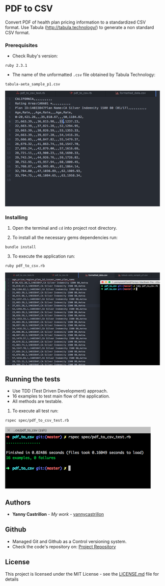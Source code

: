 # PDF to CSV

Convert PDF of health plan pricing information to a standardized CSV format.
Use Tabula (http://tabula.technology/) to generate a non standard CSV format.

### Prerequisites

- Check Ruby's version:

```
ruby 2.3.1

```
- The name of the unformatted ``` .csv ``` file obtained by Tabula Technology:

```
tabula-aeta_sample_p1.csv
```

![](images/unformatted_csv.png)

### Installing

1) Open the terminal and ```cd``` into project root directory.

2) To install all the necessary gems dependencies run:
```
bundle install
```

3) To execute the application run:
```
ruby pdf_to_csv.rb
```

![](images/execution_pdf_to_csv.png)

## Running the tests

- Use TDD (Test Driven Development) approach.
- 16 examples to test main flow of the application.
- All methods are testable.

1) To execute all test run:
```
rspec spec/pdf_to_csv_test.rb
```

![](images/rspec_test_pdf_to_csv.png)

## Authors

* **Yanny Castrillon** - *My work* - [yannycastrillon](https://github.com/yannycastrillon)

## Github

* Managed Git and Github as a Control versioning system.
* Check the code's repository on: [Project Repository](https://github.com/yannycastrillon/pdf_to_csv)
## License

This project is licensed under the MIT License - see the [LICENSE.md](LICENSE.md) file for details
